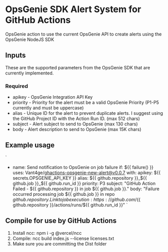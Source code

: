 # OpsGenie SDK Alert System for GitHub Actions

OpsGenie action to use the current OpsGenie API to create alerts using the OpsGenie NodeJS SDK

## Inputs

These are the supported parameters from the OpsGenie SDK that are currently implemented. 

### Required 

* apikey - OpsGenie Integration API Key
* priority - Priority for the alert must be a valid OpsGenie Priority (P1-P5 currently and must be uppercase)
* alias - Unique ID for the alert to prevent duplicate alerts. I suggest using the GitHub Project ID with the Action Run ID. (max 512 chars)
* subject - Alert subject to send to OpsGenie (max 130 chars)
* body - Alert description to send to OpsGenie (max 15K chars)

## Example usage

`
- name: Send notification to OpsGenie on job failure
  if: ${{ failure() }}
  uses: Vant4ge/ghactions-opsgenie-new-alert@v0.0.7
  with:
    apikey: ${{ secrets.OPSGENIE_API_KEY }}
    alias: ${{ github.repository }}_${{ github.job }}_${{ github.run_id }}
    priority: P3
    subject: "GitHub Action Failed - ${{ github.repository }} in job ${{ github.job }}."
    body: "Failure occurred processing job ${{ github.job }} in repo ${{ github.repository }}. Link to job execution: https://github.com/${{ github.repository }}/actions/runs/${{ github.run_id }}"
`

## Compile for use by GitHub Actions

1. Install ncc: npm i -g @vercel/ncc
2. Compile: ncc build index.js --license licenses.txt
3. Make sure you are committing the Dist folder
